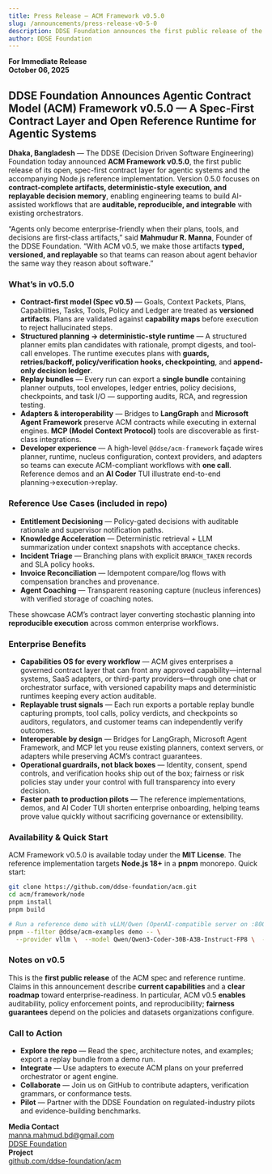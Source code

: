 ```yaml
---
title: Press Release — ACM Framework v0.5.0
slug: /announcements/press-release-v0-5-0
description: DDSE Foundation announces the first public release of the Agentic Contract Model (ACM) framework, delivering a spec-first contract layer and reference runtime for agentic systems.
author: DDSE Foundation
---
```


**For Immediate Release**  
**October 06, 2025**

## DDSE Foundation Announces Agentic Contract Model (ACM) Framework v0.5.0 — A Spec-First Contract Layer and Open Reference Runtime for Agentic Systems

**Dhaka, Bangladesh** — The DDSE (Decision Driven Software Engineering) Foundation today announced **ACM Framework v0.5.0**, the first public release of its open, spec-first contract layer for agentic systems and the accompanying Node.js reference implementation. Version 0.5.0 focuses on **contract-complete artifacts, deterministic-style execution, and replayable decision memory**, enabling engineering teams to build AI-assisted workflows that are **auditable, reproducible, and integrable** with existing orchestrators.

“Agents only become enterprise-friendly when their plans, tools, and decisions are first-class artifacts,” said **Mahmudur R. Manna**, Founder of the DDSE Foundation. “With ACM v0.5, we make those artifacts **typed, versioned, and replayable** so that teams can reason about agent behavior the same way they reason about software.”

### What’s in v0.5.0

- **Contract-first model (Spec v0.5)** — Goals, Context Packets, Plans, Capabilities, Tasks, Tools, Policy and Ledger are treated as **versioned artifacts**. Plans are validated against **capability maps** before execution to reject hallucinated steps.
- **Structured planning → deterministic-style runtime** — A structured planner emits plan candidates with rationale, prompt digests, and tool-call envelopes. The runtime executes plans with **guards, retries/backoff, policy/verification hooks, checkpointing**, and **append-only decision ledger**.
- **Replay bundles** — Every run can export a **single bundle** containing planner outputs, tool envelopes, ledger entries, policy decisions, checkpoints, and task I/O — supporting audits, RCA, and regression testing.
- **Adapters & interoperability** — Bridges to **LangGraph** and **Microsoft Agent Framework** preserve ACM contracts while executing in external engines. **MCP (Model Context Protocol)** tools are discoverable as first-class integrations.
- **Developer experience** — A high-level `@ddse/acm-framework` façade wires planner, runtime, nucleus configuration, context providers, and adapters so teams can execute ACM-compliant workflows with **one call**. Reference demos and an **AI Coder** TUI illustrate end-to-end planning→execution→replay.

### Reference Use Cases (included in repo)

- **Entitlement Decisioning** — Policy-gated decisions with auditable rationale and supervisor notification paths.  
- **Knowledge Acceleration** — Deterministic retrieval + LLM summarization under context snapshots with acceptance checks.  
- **Incident Triage** — Branching plans with explicit `BRANCH_TAKEN` records and SLA policy hooks.  
- **Invoice Reconciliation** — Idempotent compare/log flows with compensation branches and provenance.  
- **Agent Coaching** — Transparent reasoning capture (nucleus inferences) with verified storage of coaching notes.

These showcase ACM’s contract layer converting stochastic planning into **reproducible execution** across common enterprise workflows.

### Enterprise Benefits

- **Capabilities OS for every workflow** — ACM gives enterprises a governed contract layer that can front any approved capability—internal systems, SaaS adapters, or third-party providers—through one chat or orchestrator surface, with versioned capability maps and deterministic runtimes keeping every action auditable.
- **Replayable trust signals** — Each run exports a portable replay bundle capturing prompts, tool calls, policy verdicts, and checkpoints so auditors, regulators, and customer teams can independently verify outcomes.
- **Interoperable by design** — Bridges for LangGraph, Microsoft Agent Framework, and MCP let you reuse existing planners, context servers, or adapters while preserving ACM’s contract guarantees.
- **Operational guardrails, not black boxes** — Identity, consent, spend controls, and verification hooks ship out of the box; fairness or risk policies stay under your control with full transparency into every decision.
- **Faster path to production pilots** — The reference implementations, demos, and AI Coder TUI shorten enterprise onboarding, helping teams prove value quickly without sacrificing governance or extensibility.

### Availability & Quick Start

ACM Framework v0.5.0 is available today under the **MIT License**. The reference implementation targets **Node.js 18+** in a **pnpm** monorepo. Quick start:

```bash
git clone https://github.com/ddse-foundation/acm.git
cd acm/framework/node
pnpm install
pnpm build

# Run a reference demo with vLLM/Qwen (OpenAI-compatible server on :8001)
pnpm --filter @ddse/acm-examples demo -- \
  --provider vllm \  --model Qwen/Qwen3-Coder-30B-A3B-Instruct-FP8 \  --base-url http://localhost:8001/v1 \  --scenario entitlement
```

### Notes on v0.5

This is the **first public release** of the ACM spec and reference runtime. Claims in this announcement describe **current capabilities** and a **clear roadmap** toward enterprise-readiness. In particular, ACM v0.5 **enables** auditability, policy enforcement points, and reproducibility; **fairness guarantees** depend on the policies and datasets organizations configure.

### Call to Action

- **Explore the repo** — Read the spec, architecture notes, and examples; export a replay bundle from a demo run.
- **Integrate** — Use adapters to execute ACM plans on your preferred orchestrator or agent engine.
- **Collaborate** — Join us on GitHub to contribute adapters, verification grammars, or conformance tests.
- **Pilot** — Partner with the DDSE Foundation on regulated-industry pilots and evidence-building benchmarks.

**Media Contact**  
[manna.mahmud.bd@gmail.com](mailto:manna.mahmud.bd@gmail.com)  
[DDSE Foundation](https://ddse-foundation.github.io/)  
**Project**  
[github.com/ddse-foundation/acm](https://github.com/ddse-foundation/acm)
